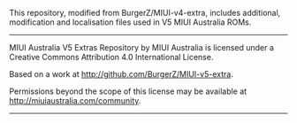 This repository, modified from BurgerZ/MIUI-v4-extra, includes additional, modification and localisation files used in V5 MIUI Australia ROMs.

---------------------------------------------------------------------------------------------

MIUI Australia V5 Extras Repository by MIUI Australia is licensed under a Creative Commons Attribution 4.0 International License.

Based on a work at http://github.com/BurgerZ/MIUI-v5-extra.

Permissions beyond the scope of this license may be available at http://miuiaustralia.com/community.

---------------------------------------------------------------------------------------------
